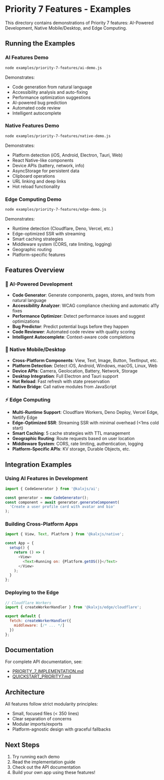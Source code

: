 # Priority 7 Features - Examples

This directory contains demonstrations of Priority 7 features: AI-Powered Development, Native Mobile/Desktop, and Edge Computing.

## Running the Examples

### AI Features Demo

```bash
node examples/priority-7-features/ai-demo.js
```

Demonstrates:
- Code generation from natural language
- Accessibility analysis and auto-fixing
- Performance optimization suggestions
- AI-powered bug prediction
- Automated code review
- Intelligent autocomplete

### Native Features Demo

```bash
node examples/priority-7-features/native-demo.js
```

Demonstrates:
- Platform detection (iOS, Android, Electron, Tauri, Web)
- React Native-like components
- Device APIs (battery, network, info)
- AsyncStorage for persistent data
- Clipboard operations
- URL linking and deep links
- Hot reload functionality

### Edge Computing Demo

```bash
node examples/priority-7-features/edge-demo.js
```

Demonstrates:
- Runtime detection (Cloudflare, Deno, Vercel, etc.)
- Edge-optimized SSR with streaming
- Smart caching strategies
- Middleware system (CORS, rate limiting, logging)
- Geographic routing
- Platform-specific features

## Features Overview

### 🤖 AI-Powered Development

- **Code Generator**: Generate components, pages, stores, and tests from natural language
- **Accessibility Analyzer**: WCAG compliance checking and automatic a11y fixes
- **Performance Optimizer**: Detect performance issues and suggest optimizations
- **Bug Predictor**: Predict potential bugs before they happen
- **Code Reviewer**: Automated code review with quality scoring
- **Intelligent Autocomplete**: Context-aware code completions

### 📱 Native Mobile/Desktop

- **Cross-Platform Components**: View, Text, Image, Button, TextInput, etc.
- **Platform Detection**: Detect iOS, Android, Windows, macOS, Linux, Web
- **Device APIs**: Camera, Geolocation, Battery, Network, Storage
- **Desktop Integration**: Full Electron and Tauri support
- **Hot Reload**: Fast refresh with state preservation
- **Native Bridge**: Call native modules from JavaScript

### ⚡ Edge Computing

- **Multi-Runtime Support**: Cloudflare Workers, Deno Deploy, Vercel Edge, Netlify Edge
- **Edge-Optimized SSR**: Streaming SSR with minimal overhead (<1ms cold start)
- **Smart Caching**: 5 cache strategies with TTL management
- **Geographic Routing**: Route requests based on user location
- **Middleware System**: CORS, rate limiting, authentication, logging
- **Platform-Specific APIs**: KV storage, Durable Objects, etc.

## Integration Examples

### Using AI Features in Development

```javascript
import { CodeGenerator } from '@kalxjs/ai';

const generator = new CodeGenerator();
const component = await generator.generateComponent(
  'Create a user profile card with avatar and bio'
);
```

### Building Cross-Platform Apps

```javascript
import { View, Text, Platform } from '@kalxjs/native';

const App = {
  setup() {
    return () => (
      <View>
        <Text>Running on: {Platform.getOS()}</Text>
      </View>
    );
  }
};
```

### Deploying to the Edge

```javascript
// Cloudflare Workers
import { createWorkerHandler } from '@kalxjs/edge/cloudflare';

export default {
  fetch: createWorkerHandler({
    middleware: [/* ... */]
  })
};
```

## Documentation

For complete API documentation, see:
- [PRIORITY_7_IMPLEMENTATION.md](../../PRIORITY_7_IMPLEMENTATION.md)
- [QUICKSTART_PRIORITY7.md](../../QUICKSTART_PRIORITY7.md)

## Architecture

All features follow strict modularity principles:
- Small, focused files (< 350 lines)
- Clear separation of concerns
- Modular imports/exports
- Platform-agnostic design with graceful fallbacks

## Next Steps

1. Try running each demo
2. Read the implementation guide
3. Check out the API documentation
4. Build your own app using these features!